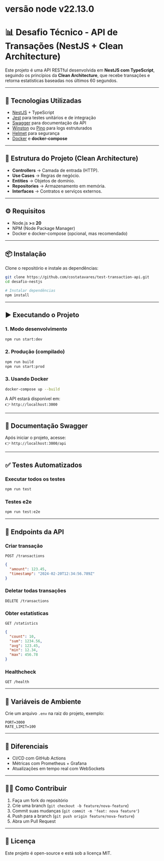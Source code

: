# versão node  v22.13.0

# 📊 Desafio Técnico - API de Transações (NestJS + Clean Architecture)

Este projeto é uma API RESTful desenvolvida em **NestJS com TypeScript**, seguindo os princípios da **Clean Architecture**, que recebe transações e retorna estatísticas baseadas nos últimos 60 segundos.

---

## 🚀 Tecnologias Utilizadas
- [NestJS](https://nestjs.com/) + TypeScript
- [Jest](https://jestjs.io/) para testes unitários e de integração
- [Swagger](https://swagger.io/) para documentação da API
- [Winston](https://github.com/winstonjs/winston) ou [Pino](https://github.com/pinojs/pino) para logs estruturados
- [Helmet](https://helmetjs.github.io/) para segurança
- [Docker](https://www.docker.com/) e **docker-compose**

---

## 📂 Estrutura do Projeto (Clean Architecture)
- **Controllers** → Camada de entrada (HTTP).
- **Use Cases** → Regras de negócio.
- **Entities** → Objetos de domínio.
- **Repositories** → Armazenamento em memória.
- **Interfaces** → Contratos e serviços externos.

---

## ⚙️ Requisitos
- Node.js **>= 20**
- NPM (Node Package Manager)
- Docker e docker-compose (opcional, mas recomendado)

---

## 📦 Instalação

Clone o repositório e instale as dependências:

```bash
git clone https://github.com/costatavares/test-transaction-api.git
cd desafio-nestjs

# Instalar dependências
npm install
```

---

## ▶️ Executando o Projeto

### 1. Modo desenvolvimento
```bash
npm run start:dev
```

### 2. Produção (compilado)
```bash
npm run build
npm run start:prod
```

### 3. Usando Docker
```bash
docker-compose up --build
```

A API estará disponível em:  
👉 `http://localhost:3000`

---

## 📘 Documentação Swagger
Após iniciar o projeto, acesse:  
👉 `http://localhost:3000/api`

---

## ✅ Testes Automatizados

### Executar todos os testes
```bash
npm run test
```

### Testes e2e
```bash
npm run test:e2e
```

---

## 🔗 Endpoints da API

### Criar transação
`POST /transactions`
```json
{
  "amount": 123.45,
  "timestamp": "2024-02-20T12:34:56.789Z"
}
```

### Deletar todas transações
`DELETE /transactions`

### Obter estatísticas
`GET /statistics`
```json
{
  "count": 10,
  "sum": 1234.56,
  "avg": 123.45,
  "min": 12.34,
  "max": 456.78
}
```

### Healthcheck
`GET /health`

---

## 🐳 Variáveis de Ambiente

Crie um arquivo `.env` na raiz do projeto, exemplo:

```env
PORT=3000
RATE_LIMIT=100
```

---

## 📝 Diferenciais
- CI/CD com GitHub Actions
- Métricas com Prometheus + Grafana
- Atualizações em tempo real com WebSockets

---

## 👨‍💻 Como Contribuir
1. Faça um fork do repositório
2. Crie uma branch (`git checkout -b feature/nova-feature`)
3. Commit suas mudanças (`git commit -m 'feat: nova feature'`)
4. Push para a branch (`git push origin feature/nova-feature`)
5. Abra um Pull Request

---

## 📄 Licença
Este projeto é open-source e está sob a licença MIT.
